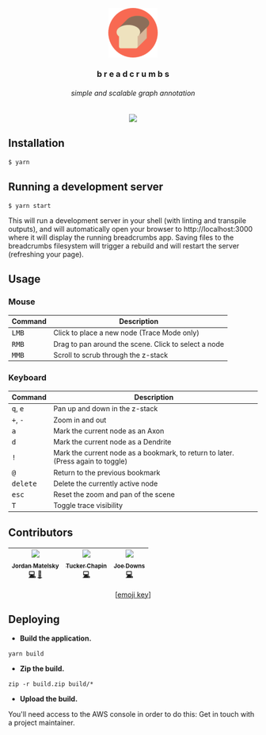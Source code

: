 <p align=center><img align=center src='./logo.png' width=100 /></p>
<h3 align=center>b r e a d c r u m b s</h3>
<h6 align=center>simple and scalable graph annotation</h6>

<p align=center><img align=center src="https://img.shields.io/badge/all_contributors-3-orange.svg?style=flat-square" /></p>

## Installation

```shell
$ yarn
```

## Running a development server

```shell
$ yarn start
```

This will run a development server in your shell (with linting and transpile outputs), and will automatically open your browser to http://localhost:3000 where it will display the running breadcrumbs app. Saving files to the breadcrumbs filesystem will trigger a rebuild and will restart the server (refreshing your page).

## Usage

### Mouse

| Command | Description |
|---------|-------------|
| <kbd>LMB</kbd> | Click to place a new node (Trace Mode only) |
| <kbd>RMB</kbd> | Drag to pan around the scene. Click to select a node |
| <kbd>MMB</kbd> | Scroll to scrub through the z-stack |

### Keyboard

| Command | Description |
|---------|-------------|
| <kbd>q</kbd>, <kbd>e</kbd> | Pan up and down in the z-stack |
| <kbd>+</kbd>, <kbd>-</kbd> | Zoom in and out |
| <kbd>a</kbd> | Mark the current node as an Axon |
| <kbd>d</kbd> | Mark the current node as a Dendrite |
| <kbd>!</kbd> | Mark the current node as a bookmark, to return to later. (Press again to toggle) |
| <kbd>@</kbd> | Return to the previous bookmark |
| <kbd>delete</kbd> | Delete the currently active node |
| <kbd>esc</kbd> | Reset the zoom and pan of the scene |
| <kbd>T</kbd> | Toggle trace visibility |

## Contributors

<!-- ALL-CONTRIBUTORS-LIST:START - Do not remove or modify this section -->
<!-- prettier-ignore -->
| [<img src="https://avatars2.githubusercontent.com/u/693511?v=4" width="100px;"/><br /><sub><b>Jordan Matelsky</b></sub>](http://jordan.matelsky.com)<br />[💻](https://github.com/aplbrain/colocar/commits?author=j6k4m8 "Code") [💬](#question-j6k4m8 "Answering Questions") | [<img src="https://avatars0.githubusercontent.com/u/9058954?v=4" width="100px;"/><br /><sub><b>Tucker Chapin</b></sub>](http://tuckerchap.in)<br />[💻](https://github.com/aplbrain/colocar/commits?author=tuckerchapin "Code") | [<img src="https://avatars0.githubusercontent.com/u/7283561?v=4" width="100px;"/><br /><sub><b>Joe Downs</b></sub>](https://github.com/jtpdowns)<br />[💻](https://github.com/aplbrain/colocar/commits?author=jtpdowns "Code") |
| :---: | :---: | :---: |
<!-- ALL-CONTRIBUTORS-LIST:END -->

<p align=center>[<a href="https://github.com/kentcdodds/all-contributors#emoji-key">emoji key</a>]</p>

## Deploying

- **Build the application.**

```shell
yarn build
```

- **Zip the build.**

```shell
zip -r build.zip build/*
```

- **Upload the build.**

You'll need access to the AWS console in order to do this: Get in touch with a project maintainer.
